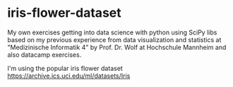 # iris-flower-dataset
My own exercises getting into data science with python using SciPy libs based on my previous experience from data visualization and statistics at "Medizinische Informatik 4" by Prof. Dr. Wolf at Hochschule Mannheim and also datacamp exercises.

I'm using the popular iris flower dataset
<https://archive.ics.uci.edu/ml/datasets/Iris>
